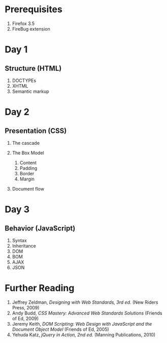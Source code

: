 # Prerequisites

 1.	Firefox 3.5
 2.	FireBug extension

# Day 1
## Structure (HTML)

 1. DOCTYPEs
 2.	XHTML
 3.	Semantic markup

# Day 2
## Presentation (CSS)

 1.	The cascade
 2.	The Box Model

	1.	Content
	2.	Padding
	3.	Border
	4.	Margin

 3.	Document flow

# Day 3
## Behavior (JavaScript)

 1.	Syntax
 2.	Inheritance
 3.	DOM
 4.	BOM
 5.	AJAX
 6.	JSON
	
# Further Reading

 1.	Jeffrey Zeldman, _Designing with Web Standards, 3rd ed._ (New Riders Press, 2009)
 2.	Andy Budd, _CSS Mastery: Advanced Web Standards Solutions_ (Friends of Ed, 2009)
 3.	Jeremy Keith, _DOM Scripting: Web Design with JavaScript and the Document Object Model_ (Friends of Ed, 2005)
 4.	Yehuda Katz, _jQuery in Action, 2nd ed._ (Manning Publications, 2010)